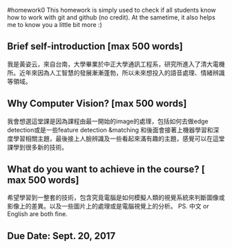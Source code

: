 #homework0
This homework is simply used to check if all students know how to work with git and github (no credit).
At the sametime, it also helps me to know you a little bit more :)

## Brief self-introduction [max 500 words]
我是黃姿云，來自台南，大學畢業於中正大學通訊工程系，研究所進入了清大電機所。近年來因為人工智慧的發展漸漸蓬勃，所以未來想投入的語音處理、情緒辨識等領域。
## Why Computer Vision? [max 500 words]
我會想選這堂課是因為課程由最一開始的image的處理，包括如何去做edge detection或是一些feature detection &matching 和後面會接著上機器學習和深度學習相關主題，最後接上人臉辨識及一些看起來滿有趣的主題，感覺可以在這堂課學到很多新的技術。
## What do you want to achieve in the course? [ max 500 words]
希望學習到一整套的技術，包含究竟電腦是如何模擬人類的視覺系統來判斷圖像或影像上的差異。以及一些圖片上的處理或是電腦視覺上的分析。
PS. 中文 or English are both fine.

## Due Date: Sept. 20, 2017
